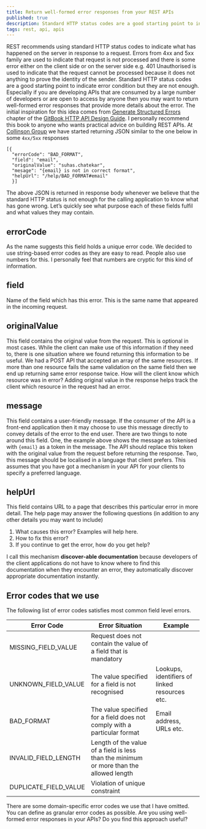 ```yaml
---
title: Return well-formed error responses from your REST APIs
published: true
description: Standard HTTP status codes are a good starting point to indicate error condition but they are not enough. Especially if you are developing APIs that are consumed by a large number of developers or are open to access by anyone then you may want to return well-formed error responses that provide more details about the error. 
tags: rest, api, apis
---
```


REST recommends using standard HTTP status codes to indicate what has happened on the server in response to a request. Errors from 4xx and 5xx family are used to indicate that request is not processed and there is some error either on the client side or on the server side e.g. 401 Unauthorised is used to indicate that the request cannot be processed because it does not anything to prove the identity of the sender. Standard HTTP status codes are a good starting point to indicate error condition but they are not enough. Especially if you are developing APIs that are consumed by a large number of developers or are open to access by anyone then you may want to return well-formed error responses that provide more details about the error. The initial inspiration for this idea comes from [Generate Structured Errors](https://geemus.gitbooks.io/http-api-design/content/en/responses/generate-structured-errors.html) chapter of the [GitBook HTTP API Design Guide](https://geemus.gitbooks.io/http-api-design/content/en/index.html). I personally recommend this book to anyone who wants practical advice on building REST APIs.
At [Collinson Group](http://collinsongroup.com) we have started returning JSON similar to the one below in some `4xx/5xx` responses

```
[{ 
  "errorCode": "BAD_FORMAT", 
  "field": "email", 
  "originalValue": "suhas.chatekar", 
  "mesage": "{email} is not in correct format",
  "helpUrl": "/help/BAD_FORMAT#email" 
  }]
```


The above JSON is returned in response body whenever we believe that the standard HTTP status is not enough for the calling application to know what has gone wrong. Let’s quickly see what purpose each of these fields fulfil and what values they may contain.

## errorCode
As the name suggests this field holds a unique error code. We decided to use string-based error codes as they are easy to read. People also use numbers for this. I personally feel that numbers are cryptic for this kind of information.

## field
Name of the field which has this error. This is the same name that appeared in the incoming request.

## originalValue
This field contains the original value from the request. This is optional in most cases. While the client can make use of this information if they need to, there is one situation where we found returning this information to be useful. We had a POST API that accepted an array of the same resources. If more than one resource fails the same validation on the same field then we end up returning same error response twice. How will the client know which resource was in error? Adding original value in the response helps track the client which resource in the request had an error.

## message
This field contains a user-friendly message. If the consumer of the API is a front-end application then it may choose to use this message directly to convey details of the error to the end user. There are two things to note around this field. One, the example above shows the message as tokenised with `{email}` as a token in the message. The API should replace this token with the original value from the request before returning the response. Two, this message should be localised in a language that client prefers. This assumes that you have got a mechanism in your API for your clients to specify a preferred language.

## helpUrl
This field contains URL to a page that describes this particular error in more detail. The help page may answer the following questions (in addition to any other details you may want to include)
1. What causes this error? Examples will help here.
2. How to fix this error?
3. If you continue to get the error, how do you get help?

I call this mechanism **discover-able documentation** because developers of the client applications do not have to know where to find this documentation when they encounter an error, they automatically discover appropriate documentation instantly.

## Error codes that we use
The following list of error codes satisfies most common field level errors.

|Error Code|Error Situation|Example|
|----------|---------------|-------|
|MISSING_FIELD_VALUE|Request does not contain the value of a field that is mandatory| |
|UNKNOWN_FIELD_VALUE|The value specified for a field is not recognised|Lookups, identifiers of linked resources etc.|
|BAD_FORMAT|The value specified for a field does not comply with a particular format| Email address, URLs etc.|
|INVALID_FIELD_LENGTH|Length of the value of a field is less than the minimum or more than the allowed length||
|DUPLICATE_FIELD_VALUE|Violation of unique constraint||


There are some domain-specific error codes we use that I have omitted. You can define as granular error codes as possible. Are you using well-formed error responses in your APIs? Do you find this approach useful?


